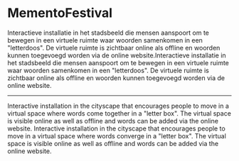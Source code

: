 # MementoFestival
Interactieve installatie in het stadsbeeld die mensen aanspoort om te bewegen in een virtuele ruimte waar woorden samenkomen in een "letterdoos". De virtuele ruimte is zichtbaar online als offline en woorden kunnen toegevoegd worden via de online website.Interactieve installatie in het stadsbeeld die mensen aanspoort om te bewegen in een virtuele ruimte waar woorden samenkomen in een "letterdoos". De virtuele ruimte is zichtbaar online als offline en woorden kunnen toegevoegd worden via de online website.

---

Interactive installation in the cityscape that encourages people to move in a virtual space where words come together in a "letter box". The virtual space is visible online as well as offline and words can be added via the online website. Interactive installation in the cityscape that encourages people to move in a virtual space where words converge in a "letter box". The virtual space is visible online as well as offline and words can be added via the online website.
